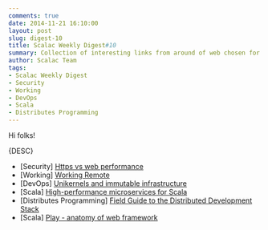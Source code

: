 ```yaml
---
comments: true
date: 2014-11-21 16:10:00
layout: post
slug: digest-10
title: Scalac Weekly Digest#10
summary: Collection of interesting links from around of web chosen for you by Scalac team
author: Scalac Team
tags:
- Scalac Weekly Digest
- Security
- Working
- DevOps
- Scala
- Distributes Programming
---
```


Hi folks! 

{DESC}

* \[Security\] [Https vs web performance](http://moz.com/blog/enabling-https-without-sacrificing-web-performance)
* \[Working\] [Working Remote](http://blog.driftt.com/what-if-your-team-was-working-remote)
* \[DevOps\] [Unikernels and immutable infrastructure](https://medium.com/@darrenrush/after-docker-unikernels-and-immutable-infrastructure-93d5a91c849e)
* \[Scala\] [High-performance microservices for Scala](https://tumblr.github.io/colossus/)
* \[Distributes Programming\] [Field Guide to the Distributed Development Stack ](http://sites.oreilly.com/odewahn/dds-field-guide/ch01.html)
* \[Scala\] [Play - anatomy of web framework](https://jto.github.io/articles/play_anatomy_part1_bootstrap/)
